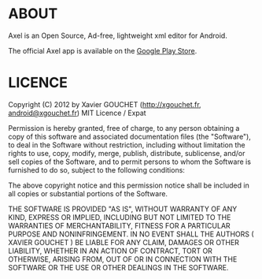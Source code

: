 
# ABOUT

Axel is an Open Source, Ad-free, lightweight xml editor for Android. 

The official Axel app is available on the [Google Play Store](https://play.google.com/store/apps/details?id=fr.xgouchet.xmleditor).


# LICENCE

Copyright (C) 2012 by Xavier GOUCHET (http://xgouchet.fr, android@xgouchet.fr)
MIT Licence / Expat

Permission is hereby granted, free of charge, to any person obtaining a copy
of this software and associated documentation files (the "Software"), to deal
in the Software without restriction, including without limitation the rights
to use, copy, modify, merge, publish, distribute, sublicense, and/or sell
copies of the Software, and to permit persons to whom the Software is
furnished to do so, subject to the following conditions:

The above copyright notice and this permission notice shall be included in
all copies or substantial portions of the Software.

THE SOFTWARE IS PROVIDED "AS IS", WITHOUT WARRANTY OF ANY KIND, EXPRESS OR
IMPLIED, INCLUDING BUT NOT LIMITED TO THE WARRANTIES OF MERCHANTABILITY,
FITNESS FOR A PARTICULAR PURPOSE AND NONINFRINGEMENT. IN NO EVENT SHALL THE
AUTHORS ( XAVIER GOUCHET ) BE LIABLE FOR ANY CLAIM, DAMAGES OR OTHER
LIABILITY, WHETHER IN AN ACTION OF CONTRACT, TORT OR OTHERWISE, ARISING FROM,
OUT OF OR IN CONNECTION WITH THE SOFTWARE OR THE USE OR OTHER DEALINGS IN
THE SOFTWARE.